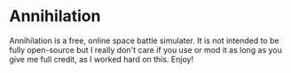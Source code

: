 # Annihilation

  Annihilation is a free, online space battle simulater. It is not intended to be fully open-source but I really don't care if you use or mod it as long as you give me full credit, as I worked hard on this. Enjoy!
 
